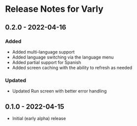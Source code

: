 # Release Notes for Varly

## 0.2.0 - 2022-04-16
### Added
- Added multi-language support
- Added language switching via the language menu
- Added partial support for Spanish
- Added screen caching with the ability to refresh as needed

### Updated
- Updated Run screen with better error handling

## 0.1.0 - 2022-04-15
- Initial (early alpha) release
